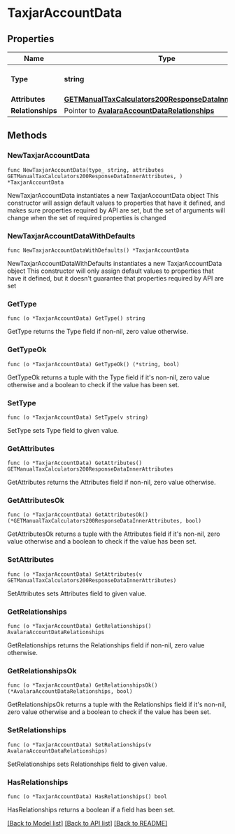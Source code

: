 # TaxjarAccountData

## Properties

Name | Type | Description | Notes
------------ | ------------- | ------------- | -------------
**Type** | **string** | The resource&#39;s type | [default to "taxjar_accounts"]
**Attributes** | [**GETManualTaxCalculators200ResponseDataInnerAttributes**](GETManualTaxCalculators200ResponseDataInnerAttributes.md) |  | 
**Relationships** | Pointer to [**AvalaraAccountDataRelationships**](AvalaraAccountDataRelationships.md) |  | [optional] 

## Methods

### NewTaxjarAccountData

`func NewTaxjarAccountData(type_ string, attributes GETManualTaxCalculators200ResponseDataInnerAttributes, ) *TaxjarAccountData`

NewTaxjarAccountData instantiates a new TaxjarAccountData object
This constructor will assign default values to properties that have it defined,
and makes sure properties required by API are set, but the set of arguments
will change when the set of required properties is changed

### NewTaxjarAccountDataWithDefaults

`func NewTaxjarAccountDataWithDefaults() *TaxjarAccountData`

NewTaxjarAccountDataWithDefaults instantiates a new TaxjarAccountData object
This constructor will only assign default values to properties that have it defined,
but it doesn't guarantee that properties required by API are set

### GetType

`func (o *TaxjarAccountData) GetType() string`

GetType returns the Type field if non-nil, zero value otherwise.

### GetTypeOk

`func (o *TaxjarAccountData) GetTypeOk() (*string, bool)`

GetTypeOk returns a tuple with the Type field if it's non-nil, zero value otherwise
and a boolean to check if the value has been set.

### SetType

`func (o *TaxjarAccountData) SetType(v string)`

SetType sets Type field to given value.


### GetAttributes

`func (o *TaxjarAccountData) GetAttributes() GETManualTaxCalculators200ResponseDataInnerAttributes`

GetAttributes returns the Attributes field if non-nil, zero value otherwise.

### GetAttributesOk

`func (o *TaxjarAccountData) GetAttributesOk() (*GETManualTaxCalculators200ResponseDataInnerAttributes, bool)`

GetAttributesOk returns a tuple with the Attributes field if it's non-nil, zero value otherwise
and a boolean to check if the value has been set.

### SetAttributes

`func (o *TaxjarAccountData) SetAttributes(v GETManualTaxCalculators200ResponseDataInnerAttributes)`

SetAttributes sets Attributes field to given value.


### GetRelationships

`func (o *TaxjarAccountData) GetRelationships() AvalaraAccountDataRelationships`

GetRelationships returns the Relationships field if non-nil, zero value otherwise.

### GetRelationshipsOk

`func (o *TaxjarAccountData) GetRelationshipsOk() (*AvalaraAccountDataRelationships, bool)`

GetRelationshipsOk returns a tuple with the Relationships field if it's non-nil, zero value otherwise
and a boolean to check if the value has been set.

### SetRelationships

`func (o *TaxjarAccountData) SetRelationships(v AvalaraAccountDataRelationships)`

SetRelationships sets Relationships field to given value.

### HasRelationships

`func (o *TaxjarAccountData) HasRelationships() bool`

HasRelationships returns a boolean if a field has been set.


[[Back to Model list]](../README.md#documentation-for-models) [[Back to API list]](../README.md#documentation-for-api-endpoints) [[Back to README]](../README.md)


